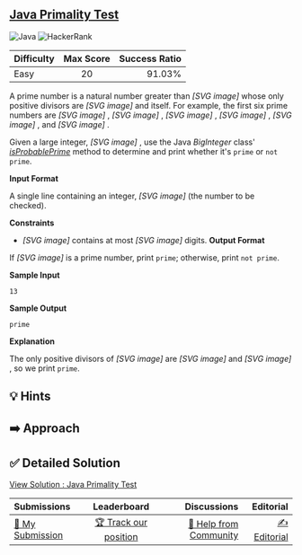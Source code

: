 ## [Java Primality Test](https://www.hackerrank.com/challenges/java-primality-test)

![Java](https://img.shields.io/badge/java-%23ED8B00.svg?style=for-the-badge&logo=openjdk&logoColor=white) ![HackerRank](https://img.shields.io/badge/-Hackerrank-2EC866?style=for-the-badge&logo=HackerRank&logoColor=white)

| Difficulty | Max Score | Success Ratio |
|:-----------|:------------:|------------:|
| Easy       | 20      | 91.03%        |

A prime number is a natural number greater than  *[SVG image]*  whose only positive divisors are  *[SVG image]*  and itself. For example, the first six prime numbers are  *[SVG image]* ,  *[SVG image]* ,  *[SVG image]* ,  *[SVG image]* ,  *[SVG image]* , and  *[SVG image]* .


Given a large integer,  *[SVG image]* , use the Java *BigInteger* class' [*isProbablePrime*](https://docs.oracle.com/javase/7/docs/api/java/math/BigInteger.html#isProbablePrime%28int%29) method to determine and print whether it's `prime` or `not prime`.

**Input Format**

A single line containing an integer,  *[SVG image]*  (the number to be checked).


**Constraints**


* *[SVG image]*  contains at most  *[SVG image]*  digits.
**Output Format**

If  *[SVG image]*  is a prime number, print `prime`; otherwise, print `not prime`.

**Sample Input**


```
13

```
**Sample Output**


```
prime

```
**Explanation**

The only positive divisors of  *[SVG image]*  are  *[SVG image]*  and  *[SVG image]* , so we print `prime`.


## 💡 Hints 

## ➡️ Approach 

## ✅ Detailed Solution
[View Solution : Java Primality Test](./Solution.java)

| Submissions | Leaderboard| Discussions | Editorial |
|:-----------|:------------:|------------:|------------:|
| [📝 My Submission](https://www.hackerrank.com/challenges/java-primality-test/submissions) | [🏆 Track our position](https://www.hackerrank.com/challenges/java-primality-test/leaderboard) | [🤔 Help from Community](https://www.hackerrank.com/challenges/java-primality-test/forum) | [✍️ Editorial](https://www.hackerrank.com/challenges/java-primality-test/editorial) |

